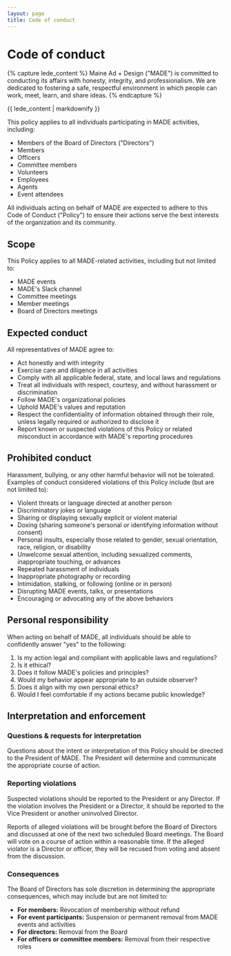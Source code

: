 ```yaml
---
layout: page
title: Code of conduct
---
```


# Code of conduct

{% capture lede_content %}
Maine Ad + Design ("MADE") is committed to conducting its affairs with honesty, integrity, and professionalism. We are dedicated to fostering a safe, respectful environment in which people can work, meet, learn, and share ideas.
{% endcapture %}

{{ lede_content | markdownify }}

This policy applies to all individuals participating in MADE activities, including:
* Members of the Board of Directors ("Directors")
* Members
* Officers
* Committee members
* Volunteers
* Employees
* Agents
* Event attendees

All individuals acting on behalf of MADE are expected to adhere to this Code of Conduct ("Policy") to ensure their actions serve the best interests of the organization and its community.

## Scope

This Policy applies to all MADE-related activities, including but not limited to:
* MADE events
* MADE's Slack channel
* Committee meetings
* Member meetings
* Board of Directors meetings

## Expected conduct

All representatives of MADE agree to:
* Act honestly and with integrity
* Exercise care and diligence in all activities
* Comply with all applicable federal, state, and local laws and regulations
* Treat all individuals with respect, courtesy, and without harassment or discrimination
* Follow MADE's organizational policies
* Uphold MADE's values and reputation
* Respect the confidentiality of information obtained through their role, unless legally required or authorized to disclose it
* Report known or suspected violations of this Policy or related misconduct in accordance with MADE's reporting procedures

## Prohibited conduct

Harassment, bullying, or any other harmful behavior will not be tolerated. Examples of conduct considered violations of this Policy include (but are not limited to):
* Violent threats or language directed at another person
* Discriminatory jokes or language
* Sharing or displaying sexually explicit or violent material
* Doxing (sharing someone's personal or identifying information without consent)
* Personal insults, especially those related to gender, sexual orientation, race, religion, or disability
* Unwelcome sexual attention, including sexualized comments, inappropriate touching, or advances
* Repeated harassment of individuals
* Inappropriate photography or recording
* Intimidation, stalking, or following (online or in person)
* Disrupting MADE events, talks, or presentations
* Encouraging or advocating any of the above behaviors

## Personal responsibility

When acting on behalf of MADE, all individuals should be able to confidently answer "yes" to the following:
1. Is my action legal and compliant with applicable laws and regulations?
2. Is it ethical?
3. Does it follow MADE's policies and principles?
4. Would my behavior appear appropriate to an outside observer?
5. Does it align with my own personal ethics?
6. Would I feel comfortable if my actions became public knowledge?

## Interpretation and enforcement

### Questions & requests for interpretation

Questions about the intent or interpretation of this Policy should be directed to the President of MADE. The President will determine and communicate the appropriate course of action.

### Reporting violations

Suspected violations should be reported to the President or any Director. If the violation involves the President or a Director, it should be reported to the Vice President or another uninvolved Director.

Reports of alleged violations will be brought before the Board of Directors and discussed at one of the next two scheduled Board meetings. The Board will vote on a course of action within a reasonable time. If the alleged violator is a Director or officer, they will be recused from voting and absent from the discussion.

### Consequences

The Board of Directors has sole discretion in determining the appropriate consequences, which may include but are not limited to:
* **For members:** Revocation of membership without refund
* **For event participants:** Suspension or permanent removal from MADE events and activities
* **For directors:** Removal from the Board
* **For officers or committee members:** Removal from their respective roles